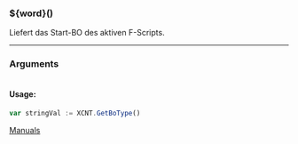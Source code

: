 ﻿### ${word}()
Liefert das Start-BO des aktiven F-Scripts.

----

### Arguments
```ts
```
#### Usage:
```ts
var stringVal := XCNT.GetBoType()
```

[Manuals](https://manuals.opacc.ch/docs/doku2401/F-Script/ScriptBlockFunc.XCNT.GetBoType.html)
